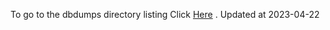To go to the dbdumps directory listing Click [Here](https://ipfs.io/ipfs/bafkreic7td7pqnd45nalqbzbvl6jnvmrtvzjctrmj7wxferb76sdbibmnq) . Updated at 2023-04-22